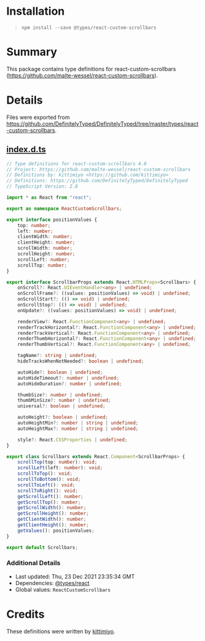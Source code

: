 # Installation
> `npm install --save @types/react-custom-scrollbars`

# Summary
This package contains type definitions for react-custom-scrollbars (https://github.com/malte-wessel/react-custom-scrollbars).

# Details
Files were exported from https://github.com/DefinitelyTyped/DefinitelyTyped/tree/master/types/react-custom-scrollbars.
## [index.d.ts](https://github.com/DefinitelyTyped/DefinitelyTyped/tree/master/types/react-custom-scrollbars/index.d.ts)
````ts
// Type definitions for react-custom-scrollbars 4.0
// Project: https://github.com/malte-wessel/react-custom-scrollbars
// Definitions by: kittimiyo <https://github.com/kittimiyo>
// Definitions: https://github.com/DefinitelyTyped/DefinitelyTyped
// TypeScript Version: 2.8

import * as React from "react";

export as namespace ReactCustomScrollbars;

export interface positionValues {
    top: number;
    left: number;
    clientWidth: number;
    clientHeight: number;
    scrollWidth: number;
    scrollHeight: number;
    scrollLeft: number;
    scrollTop: number;
}

export interface ScrollbarProps extends React.HTMLProps<Scrollbars> {
    onScroll?: React.UIEventHandler<any> | undefined;
    onScrollFrame?: ((values: positionValues) => void) | undefined;
    onScrollStart?: (() => void) | undefined;
    onScrollStop?: (() => void) | undefined;
    onUpdate?: ((values: positionValues) => void) | undefined;

    renderView?: React.FunctionComponent<any> | undefined;
    renderTrackHorizontal?: React.FunctionComponent<any> | undefined;
    renderTrackVertical?: React.FunctionComponent<any> | undefined;
    renderThumbHorizontal?: React.FunctionComponent<any> | undefined;
    renderThumbVertical?: React.FunctionComponent<any> | undefined;

    tagName?: string | undefined;
    hideTracksWhenNotNeeded?: boolean | undefined;

    autoHide?: boolean | undefined;
    autoHideTimeout?: number | undefined;
    autoHideDuration?: number | undefined;

    thumbSize?: number | undefined;
    thumbMinSize?: number | undefined;
    universal?: boolean | undefined;

    autoHeight?: boolean | undefined;
    autoHeightMin?: number | string | undefined;
    autoHeightMax?: number | string | undefined;

    style?: React.CSSProperties | undefined;
}

export class Scrollbars extends React.Component<ScrollbarProps> {
    scrollTop(top: number): void;
    scrollLeft(left: number): void;
    scrollToTop(): void;
    scrollToBottom(): void;
    scrollToLeft(): void;
    scrollToRight(): void;
    getScrollLeft(): number;
    getScrollTop(): number;
    getScrollWidth(): number;
    getScrollHeight(): number;
    getClientWidth(): number;
    getClientHeight(): number;
    getValues(): positionValues;
}

export default Scrollbars;

````

### Additional Details
 * Last updated: Thu, 23 Dec 2021 23:35:34 GMT
 * Dependencies: [@types/react](https://npmjs.com/package/@types/react)
 * Global values: `ReactCustomScrollbars`

# Credits
These definitions were written by [kittimiyo](https://github.com/kittimiyo).

